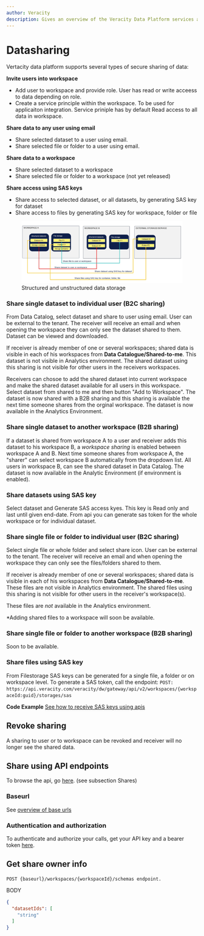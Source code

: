 ```yaml
---
author: Veracity
description: Gives an overview of the Veracity Data Platform services and related components.
---
```


# Datasharing

Vertacity data platform supports several types of secure sharing of data:

**Invite users into workspace**
* Add user to workspace and provide role. User has read or write acceess to data depending on role.
* Create a service principle within the workspace. To be used for applicaiton integration. Service priniple has by default Read access to all data in workspace.

**Share data to any user using email**
* Share selected dataset to a user using email. 
* Share selected file or folder  to a user using email. 

**Share data to a workspace**
* Share selected dataset to a workspace
* Share selected file or folder to a workspace (not yet released)

**Share access using SAS keys**
* Share access to selected dataset, or all datasets, by generating SAS key for dataset
* Share access to files by generating SAS key for workspace, folder or file


<figure>
    <img src="assets/datasharing.jpg"/>
    <figcaption>Structured and unstructured data storage</figcaption>
</figure>


### Share single dataset to individual user (B2C sharing)
From Data Catalog, select dataset and share to user using email. User can be external to the tenant. 
The receiver will receive an email and when opening the workspace they can only see the dataset shared to them. Dataset can be viewed and downloaded.

If receiver is already member of one or several workspaces; shared data is visible in each of his workspaces from **Data Catalogue/Shared-to-me**. This dataset is not visible in Analytics environment. The shared dataset using this sharing is not visible for other users in the receivers workspaces.

Receivers can chosoe to add the shared dataset into current workspace and make the shared dataset available for all users in this workspace. Select dataset from shared to me and then button "Add to Workspace". The dataset is now shared with a B2B sharing and this sharing is available the next time someone shares from the orginal workspace.  The dataset is now available in the Analytics Environment. 

### Share single dataset to another workspace (B2B sharing)
If a dataset is shared from workspace A to a user and receiver adds this dataset to his workspace B, a *workspace sharing* is enabled between workspace A and B. Next time someone shares from workspace A, the "sharer" can select workspace B automatically from the dropdown list. All users in workspace B, can see the shared dataset in Data Catalog. The dataset is now available in the Analytic Environment (if environment is enabled).

### Share datasets using SAS key
Select dataset and Generate SAS access kyes. This key is Read only and last until given end-date.
From api you can generate sas token for the whole workspace or for individual dataset.

### Share single file or folder to individual user (B2C sharing)
Select single file or whole folder and select share icon. User can be external to the tenant.
The receiver will receive an email and when opening the workspace they can only see the files/folders shared to them. 

If receiver is already member of one or several workspaces; shared data is visible in each of his workspaces from **Data Catalogue/Shared-to-me**. 
These files are not visible in Analytics environment. The shared files using this sharing is not visible for other users in the receiver's workspace(s).

These files are *not* available in the Analytics environment.

*Adding shared files to a workspace will soon be available.

### Share single file or folder to another workspace (B2B sharing)
Soon to be available.

### Share files using SAS key
From Filestorage SAS keys can be generated for a single file, a folder or on workspace level.
To generate a SAS token, call the endpoint:
```POST: https://api.veracity.com/veracity/dw/gateway/api/v2/workspaces/{workspaceId:guid}/storages/sas```


**Code Example**
[See how to receive SAS keys using apis](https://developer.veracity.com/docs/section/dataplatform/storage/files#ingest-process)

## Revoke sharing
A sharing to user or to workspace can be revoked and receiver will no longer see the shared data.


## Share using API endpoints
To browse the api, go [here](https://developer.veracity.com/docs/section/api-explorer/76904bcb-1aaf-4a2f-8512-3af36fdadb2f/developerportal/dataworkbenchv2-swagger.json).
(see subsection Shares)

### Baseurl
See [overview of base urls](https://developer.veracity.com/docs/section/dataplatform/apiendpoints)

### Authentication and authorization
To authenticate and authorize your calls, get your API key and a bearer token [here](auth.md).

## Get share owner info

```
POST {baseurl}/workspaces/{workspaceId}/schemas endpoint. 
```
BODY

```json
{
  "datasetIds": [
    "string"
  ]
}
```

